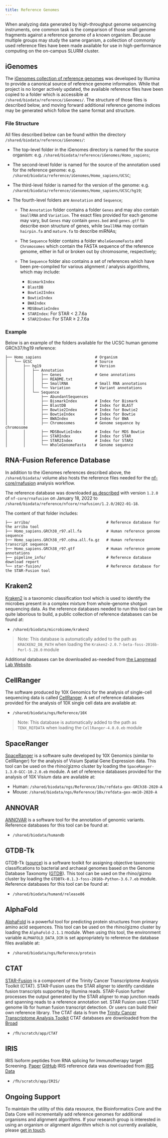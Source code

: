 ```yaml
---
title: Reference Genomes
---
```


When analyzing data generated by high-throughput genome sequencing
instruments, one common task is the comparison of those small genome fragments
against a reference genome of a known organism. Because multiple
groups may study the same organism, a collection of commonly used
reference files have been made available for use in high-performance
computing on the on-campus SLURM cluster. 
 
## iGenomes

The [iGenomes collection of reference genomes](https://support.illumina.com/sequencing/sequencing_software/igenome.html)
was developed by Illumina to provide a canonical source of reference genome information.
While that project is no longer actively updated, the available reference files have
been copied to a folder which is accessible at `/shared/biodata/reference/iGenomes/`.
The structure of those files is described below, and moving forward additional
reference genome indices may be generated which follow the same format and structure. 

### File Structure

All files described below can be found within the directory `/shared/biodata/reference/iGenomes/`: 

- The top-level folder in the iGenomes directory is named for the source organism: e.g. `/shared/biodata/reference/iGenomes/Homo_sapiens`; 

- The second-level folder is named for the source of the annotation used for the reference genome: e.g. `/shared/biodata/reference/iGenomes/Homo_sapiens/UCSC`; 

- The third-level folder is named for the version of the genome: e.g. `/shared/biodata/reference/iGenomes/Homo_sapiens/UCSC/hg19`; 

- The fourth-level folders are `Annotation` and `Sequence`; 

    - The `Annotation` folder contains a folder `Genes` and may also contain `SmallRNA` and `Variation`. The exact files provided for each genome may vary, but `Genes` may contain `genes.bed` and `genes.gtf` to describe exon structure of genes, while `SmallRNA` may contain `hairpin.fa` and `mature.fa` to describe miRNAs; 

    - The `Sequence` folder contains a folder `WholeGenomeFasta` and `Chromosomes` which contain the FASTA sequence of the reference genome, either in full or broken out by chromosome, respectively; 

    - The `Sequence` folder also contains a set of references which have been pre-compiled for various alignment / analysis algorithms, which may include: 

        - `BismarkIndex`
        - `BlastDB`
        - `Bowtie2Index`
        - `BowtieIndex`
        - `BWAIndex`
        - `MDSBowtieIndex`
        - `STARIndex`: For STAR < 2.7.6a 
        - `STAR2Index`: For STAR ≥ 2.7.6a 

### Example

Below is an example of the folders available for the UCSC human genome GRCh37/hg19 reference: 

``` 
├── Homo_sapiens                        # Organism 
│   └── UCSC                            # Source 
│       ├── hg19                        # Version 
│       │   ├── Annotation
│       │   │   ├── Genes               # Gene annotations 
│       │   │   ├── README.txt 
│       │   │   ├── SmallRNA            # Small RNA annotations 
│       │   │   └── Variation           # Variant annotations 
│       │   └── Sequence 
│       │       ├── AbundantSequences	 
│       │       ├── BismarkIndex        # Index for Bismark 
│       │       ├── BlastDB             # Index for BLAST 
│       │       ├── Bowtie2Index        # Index for Bowtie2 
│       │       ├── BowtieIndex         # Index for Bowtie 
│       │       ├── BWAIndex            # Index for BWA 
│       │       ├── Chromosomes         # Genome sequence by chromosome 
│       │       ├── MDSBowtieIndex      # Index for MDS Bowtie 
│       │       ├── STARIndex           # Index for STAR 
│       │       ├── STAR2Index          # Index for STAR2 
│       │       └── WholeGenomeFasta    # Genome sequence 
``` 

## RNA-Fusion Reference Database

In addition to the iGenomes references described above, the `/shared/biodata/` volume also
hosts the reference files needed for the [nf-core/rnafusion](https://nf-co.re/rnafusion)
analysis workflow.

The reference database was downloaded [as described](https://github.com/nf-core/rnafusion/blob/1.2.0/docs/references.md)
with version `1.2.0` of `nf-core/rnafusion` on January 18, 2022 to
`/shared/biodata/reference/nfcore/rnafusion/1.2.0/2022-01-18`.

The content of that folder includes:

```
├── arriba/                                  # Reference database for the arriba tool 
├── Homo_sapiens.GRCh38_r97.all.fa           # Human reference genome sequence 
├── Homo_sapiens.GRCh38_r97.cdna.all.fa.gz   # Human reference transcript sequence
├── Homo_sapiens.GRCh38_r97.gtf              # Human reference genome annotations
├── pipeline_info/                           # Reference database download report
└── star-fusion/                             # Reference database for the STAR-Fusion tool
```

## Kraken2

[Kraken2](https://ccb.jhu.edu/software/kraken2/) is a taxonomic classification tool which
is used to identify the microbes present in a complex mixture from whole-genome shotgun
sequencing data.
As the reference databases needed to run this tool can be quite laborious to build, a
public collection of reference databases can be found at:

- `/shared/biodata/microbiome/kraken2`

> Note: This database is automatically added to the path as `KRACKEN2_DB_PATH`
> when loading the `Kraken2-2.0.7-beta-foss-2016b-Perl-5.28.0` module

Additional databases can be downloaded as-needed from [the Langmead Lab Website](https://benlangmead.github.io/aws-indexes/k2).

## CellRanger

The software produced by 10X Genomics for the analysis of single-cell sequencing data is called
[CellRanger](https://support.10xgenomics.com/single-cell-gene-expression/software/pipelines/latest/what-is-cell-ranger).
A set of reference databases provided for the analysis of 10X single cell data are available at:

- `/shared/biodata/ngs/Reference/10X`

> Note: This database is automatically added to the path as `TENX_REFDATA`
> when loading the `CellRanger-4.0.0.eb` module

## SpaceRanger

[SpaceRanger](https://support.10xgenomics.com/spatial-gene-expression/software/pipelines/latest/what-is-space-ranger)
is a software suite developed by 10X Genomics (similar to CellRanger) for the analysis of Visium
Spatial Gene Expression data.
This tool can be used on the rhino/gizmo cluster by loading the `SpaceRanger-1.3.0-GCC-10.2.0.eb` module.
A set of reference databases provided for the analysis of 10X Visium data are available at:

- Human: `/shared/biodata/ngs/Reference/10x/refdata-gex-GRCh38-2020-A`
- Mouse: `/shared/biodata/ngs/Reference/10x/refdata-gex-mm10-2020-A`

## ANNOVAR

[ANNOVAR](https://annovar.openbioinformatics.org/en/latest/) is a software tool
for the annotation of genomic variants.
Reference databases for this tool can be found at:

- `/shared/biodata/humandb`

## GTDB-Tk

GTDB-Tk ([source](https://github.com/Ecogenomics/GTDBTk)) is a software toolkit for
assigning objective taxonomic classifications to bacterial and archaeal genomes based
on the Genome Database Taxonomy ([GTDB](https://gtdb.ecogenomic.org/)).
This tool can be used on the rhino/gizmo cluster by loading the
`GTDBTk-0.1.3-foss-2016b-Python-3.6.7.eb` module.
Reference databases for this tool can be found at:

- `/shared/biodata/humand/release86`

## AlphaFold

[AlphaFold](https://alphafold.ebi.ac.uk/) is a powerful tool for predicting
protein structures from primary amino acid sequences.
This tool can be used on the rhino/gizmo cluster by loading the `AlphaFold-2.1.1` module.
When using this tool, the environment variable `ALPHAFOLD_DATA_DIR` is set
appropriately to reference the database files available at:

- `/shared/biodata/ngs/Reference/protein`

## CTAT

[STAR-Fusion](https://github.com/STAR-Fusion/STAR-Fusion/wiki) is a component of the Trinity Cancer Transcriptome Analysis Toolkit (CTAT). STAR-Fusion uses the STAR aligner to identify candidate fusion transcripts supported by Illumina reads. STAR-Fusion further processes the output generated by the STAR aligner to map junction reads and spanning reads to a reference annotation set.
STAR Fusion uses CTAT genome lib for human fusion transcript detection. Or users
can build their own reference library. The CTAT data is
from the [Trinity Cancer Transcriptome Analysis Toolkit](https://github.com/NCIP/Trinity_CTAT/wiki)
CTAT databases are downloaded from the [Broad](https://data.broadinstitute.org/Trinity/CTAT_RESOURCE_LIB/)

- `/fh/scratch/app/CTAT`

## IRIS

IRIS Isoform peptides from RNA splicing for Immunotherapy target Screening. [Paper](https://pubmed.ncbi.nlm.nih.gov/37192158/)
[GitHub](https://github.com/Xinglab/IRIS/blob/master/README.md)
IRIS reference data was downloaded from [IRIS Data](https://drive.google.com/drive/folders/1zhmXoajD5RyjxVTYbGZ-ebic1VPfEYKz?usp=sharing)

- `/fh/scratch/app/IRIS/`

## Ongoing Support

To maintain the utility of this data resource, the Bioinformatics Core and the Data Core
will incrementally add reference genomes for additional organisms and alignment algorithms.
If your research group is interested in using an organism or alignment algorithm which
is not currently available, please [get in touch](mailto:hutchdatacore@fredhutch.org).
